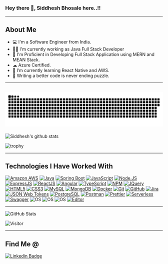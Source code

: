 ### Hey there 👋, Siddhesh Bhosale here..!!
----------------------------------------------------------
About Me 
----------------------------------------------------------
- 💻 I'm a Software Engineer from India.
- 👨‍💻 I'm currently working as Java Full Stack Developer
- 🐲 I'm Proficient in Developing Full Stack Application using MERN and MEAN Stack.
- ☁  Azure Certified.
- 🌱 I’m currently learning React Native and AWS.
- 🧩 Writing a better code is never ending puzzle.

---
![Contributions](./contributions.svg)
---

![Siddhesh's github stats](https://github-readme-stats-sigma-five.vercel.app/api?username=17sid&show_icons=true&theme=radical)

![trophy](https://github-profile-trophy.vercel.app/?username=sid17&theme=gruvbox&no-frame=false&row=2&&margin-w=20&no-bg=false)

---

## Technologies I Have Worked With

[![Amazon AWS](https://img.shields.io/badge/Amazon%20AWS-%23F7DF1C?style=for-the-badge&logo=amazon-aws&logoColor=000000)](https://aws.amazon.com/)
[![Java](https://img.shields.io/badge/-Java-%23E44D27?style=for-the-badge&logo=Java)](https://www.java.com/en/)
[![Spring Boot](https://img.shields.io/badge/-springboot-85EA2D?style=for-the-badge&logo=springboot&logoColor=white)](https://www.java.com/en/)
[![JavaScript](https://img.shields.io/badge/-JavaScript-%23F7DF1C?style=for-the-badge&logo=javascript&logoColor=000000&labelColor=%23F7DF1C&color=%23FFCE5A)](https://www.javascript.com/)
[![Node.JS](https://img.shields.io/badge/Node.JS-85EA2D?style=for-the-badge&logo=Node.JS&logoColor=white)](https://nodejs.org/en/)
[![ExpressJS](https://img.shields.io/badge/ExpressJS-ffffff?style=for-the-badge&logo=Express&logoColor=green)](https://expressjs.com/)
[![ReactJS](https://img.shields.io/badge/React-00ADD8?style=for-the-badge&logo=React&logoColor=blue)](https://reactjs.org/)
[![Angular](https://img.shields.io/badge/Angular-%23E44D27?style=for-the-badge&logo=Angular&logoColor=white)](https://angular.io/)
[![TypeScript](https://img.shields.io/badge/TypeScript-0052CC?style=for-the-badge&logo=TypeScript&logoColor=white)](https://www.typescriptlang.org/)
[![NPM](https://img.shields.io/badge/NPM-%23E44D27?style=for-the-badge&logo=NPM&logoColor=white)](https://www.npmjs.com/package/react-github-badge)
[![JQuery](https://img.shields.io/badge/JQuery-00ADD8?style=for-the-badge&logo=JQuery&logoColor=white)](https://angular.io/)
[![HTML5](https://img.shields.io/badge/-HTML5-%23E44D27?style=for-the-badge&logo=html5&logoColor=ffffff)](https://developer.mozilla.org/en-US/docs/Glossary/HTML5)
[![CSS3](https://img.shields.io/badge/-CSS3-%231572B6?style=for-the-badge&logo=css3)](https://developer.mozilla.org/en-US/docs/Web/CSS)
[![MySQL](https://img.shields.io/badge/MySQL-4479A1?style=for-the-badge&logo=MySQL&logoColor=white)](https://www.mysql.com/)
[![MongoDB](https://img.shields.io/badge/MongoDB-85EA2D?style=for-the-badge&logo=MongoDB&logoColor=black)](https://swagger.io/)
[![Docker](https://img.shields.io/badge/Docker-0052CC?style=for-the-badge&logo=Docker&logoColor=white)](https://www.atlassian.com/software/jira)
[![Git](https://img.shields.io/badge/-Git-black?style=for-the-badge&logo=git)](https://git-scm.com/)
[![GitHub](https://img.shields.io/badge/-GitHub-181717?style=for-the-badge&logo=github)](https://github.com/17sid)
[![Jira](https://img.shields.io/badge/Jira-0052CC?style=for-the-badge&logo=jira&logoColor=white)](https://www.atlassian.com/software/jira)
[![JSON Web Tokens](https://img.shields.io/badge/JSON%20Web%20Tokens-000000?style=for-the-badge&logo=json-web-tokens&logoColor=white)](https://jwt.io/)
[![PostgreSQL](https://img.shields.io/badge/-PostgreSQL-336791?style=for-the-badge&logo=postgresql&logoColor=white)](https://www.postgresql.org/)
[![Postman](https://img.shields.io/badge/Postman-FF6C37?style=for-the-badge&logo=postman&logoColor=white)](https://www.postman.com/)
[![Prettier](https://img.shields.io/badge/-Prettier-F7B93E?style=for-the-badge&logo=prettier&logoColor=black)](https://prettier.io/)
[![Serverless](https://img.shields.io/badge/Serverless-FD5750?style=for-the-badge&logo=serverless&logoColor=white)](https://www.serverless.com/)
[![Swagger](https://img.shields.io/badge/Swagger-85EA2D?style=for-the-badge&logo=swagger&logoColor=black)](https://swagger.io/)
![OS](https://img.shields.io/badge/OS-Windows-informational?style=for-the-badge&logo=windows&logoColor=white)
![OS](https://img.shields.io/badge/OS-macOS-informational?style=for-the-badge&logo=apple&logoColor=white)
![OS](https://img.shields.io/badge/OS-Linux-informational?style=for-the-badge&logo=linux&logoColor=white)
[![Editor](https://img.shields.io/badge/Editor-VSCode-blue?style=for-the-badge&logo=visual-studio-code&logoColor=white)](https://code.visualstudio.com/)

---

![GitHub Stats](https://github-readme-streak-stats.herokuapp.com/?user=17sid&theme=highcontrast)

![Visitor](https://visitor-badge.glitch.me/badge?page_id=17sid.17sid)

---

## Find Me @

[![Linkedin Badge](https://img.shields.io/badge/-Siddhesh--Bhosale--93a567237-blue?style=for-the-badge&logo=Linkedin&logoColor=white&linkhttps://www.linkedin.com/in/siddhesh-bhosale-2908a0219)](https://www.linkedin.com/in/siddhesh-bhosale-2908a0219)

